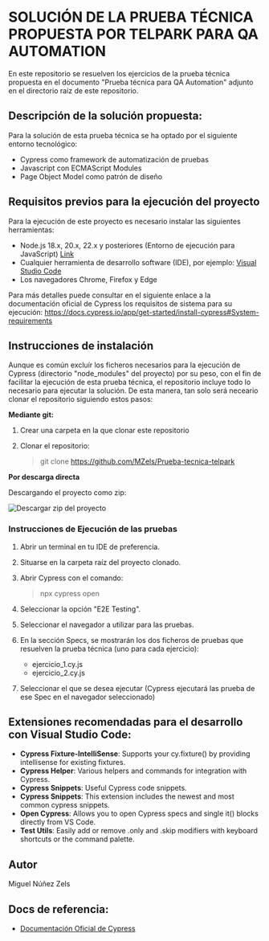 # SOLUCIÓN DE LA PRUEBA TÉCNICA PROPUESTA POR TELPARK PARA QA AUTOMATION

En este repositorio se resuelven los ejercicios de la prueba técnica propuesta en el documento "Prueba técnica para QA Automation" adjunto en el directorio raíz de este repositorio.

## Descripción de la solución propuesta:

Para la solución de esta prueba técnica se ha optado por el siguiente entorno tecnológico:

* Cypress como framework de automatización de pruebas
* Javascript con ECMAScript Modules
* Page Object Model como patrón de diseño

## Requisitos previos para la ejecución del proyecto

Para la ejecución de este proyecto es necesario instalar las siguientes herramientas:

* Node.js 18.x, 20.x, 22.x y posteriores (Entorno de ejecución para JavaScript) [Link](https://nodejs.org/)
* Cualquier herramienta de desarrollo software (IDE), por ejemplo: [Visual Studio Code](https://code.visualstudio.com/Download)
* Los navegadores Chrome, Firefox y Edge

Para más detalles puede consultar en el siguiente enlace a la documentación oficial de Cypress los requisitos de sistema para su ejecución:
https://docs.cypress.io/app/get-started/install-cypress#System-requirements

## Instrucciones de instalación

Aunque es común excluír los ficheros necesarios para la ejecución de Cypress (directorio "node_modules" del proyecto) por su peso, con el fin de facilitar la ejecución de esta prueba técnica, el repositorio incluye todo lo necesario para ejecutar la solución. De esta manera, tan solo será neceario clonar el repositorio siguiendo estos pasos:

**Mediante git:**

1. Crear una carpeta en la que clonar este repositorio
2. Clonar el repositorio: 

    > git clone https://github.com/MZels/Prueba-tecnica-telpark

**Por descarga directa**

Descargando el proyecto como zip:

![Descargar zip del proyecto](https://github.com/MZels/Prueba-tecnica-telpark/captura_download_zip.png)

### Instrucciones de Ejecución de las pruebas

1. Abrir un terminal en tu IDE de preferencia.
2. Situarse en la carpeta raíz del proyecto clonado.
3. Abrir Cypress con el comando:

    > npx cypress open
   
4. Seleccionar la opción "E2E Testing".
5. Seleccionar el navegador a utilizar para las pruebas.
6. En la sección Specs, se mostrarán los dos ficheros de pruebas que resuelven la prueba técnica (uno para cada ejercicio):

    * ejercicio_1.cy.js
    * ejercicio_2.cy.js
   
7. Seleccionar el que se desea ejecutar (Cypress ejecutará las prueba de ese Spec en el navegador seleccionado)

## Extensiones recomendadas para el desarrollo con Visual Studio Code:

* **Cypress Fixture-IntelliSense**: Supports your cy.fixture() by providing intellisense for existing fixtures.
* **Cypress Helper**: Various helpers and commands for integration with Cypress.
* **Cypress Snippets**: Useful Cypress code snippets.
* **Cypress Snippets**: This extension includes the newest and most common cypress snippets.
* **Open Cypress**: Allows you to open Cypress specs and single it() blocks directly from VS Code.
* **Test Utils**: Easily add or remove .only and .skip modifiers with keyboard shortcuts or the command palette.

## Autor

Miguel Núñez Zels


## Docs de referencia:

* [Documentación Oficial de Cypress](https://docs.cypress.io/guides)